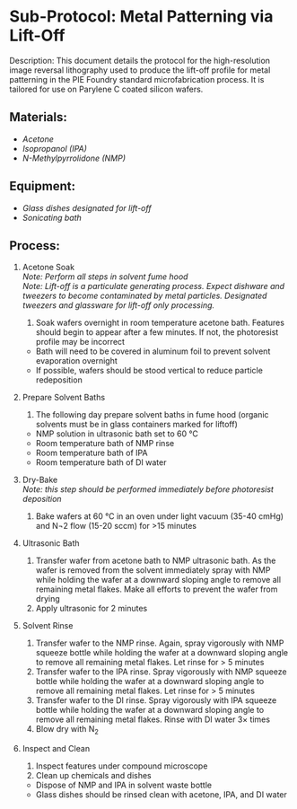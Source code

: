 # Sub-Protocol: Metal Patterning via Lift-Off

Description: This document details the protocol for the high-resolution image reversal lithography used to produce the lift-off profile for metal patterning in the PIE Foundry standard microfabrication process. It is tailored for use on Parylene C coated silicon wafers.

## Materials:
* *Acetone*
* *Isopropanol (IPA)*
* *N-Methylpyrrolidone (NMP)*

## Equipment:
* *Glass dishes designated for lift-off*
* *Sonicating bath*

## Process:

1. Acetone Soak <br>_Note: Perform all steps in solvent fume hood_ <br>_Note: Lift-off is a particulate generating process. Expect dishware and tweezers to become contaminated by metal particles. Designated tweezers and glassware for lift-off only processing._
    1. Soak wafers overnight in room temperature acetone bath. Features should begin to appear after a few minutes. If not, the photoresist profile may be incorrect
    * Bath will need to be covered in aluminum foil to prevent solvent evaporation overnight
    * If possible, wafers should be stood vertical to reduce particle redeposition

2. Prepare Solvent Baths
    1. The following day prepare solvent baths in fume hood (organic solvents must be in glass containers marked for liftoff)
    * NMP solution in ultrasonic bath set to 60 °C
    * Room temperature bath of NMP rinse
    * Room temperature bath of IPA
    * Room temperature bath of DI water

3. Dry-Bake <br> _Note: this step should be performed immediately before photoresist deposition_
    1. Bake wafers at 60 °C in an oven under light vacuum (35-40 cmHg) and N¬2 flow (15-20 sccm) for >15 minutes

4. Ultrasonic Bath
    1. Transfer wafer from acetone bath to NMP ultrasonic bath. As the wafer is removed from the solvent immediately spray with NMP while holding the wafer at a downward sloping angle to remove all remaining metal flakes. Make all efforts to prevent the wafer from drying
    2. Apply ultrasonic for 2 minutes

5. Solvent Rinse
    1. Transfer wafer to the NMP rinse. Again, spray vigorously with NMP squeeze bottle while holding the wafer at a downward sloping angle to remove all remaining metal flakes. Let rinse for > 5 minutes
    2. Transfer wafer to the IPA rinse. Spray vigorously with NMP squeeze bottle while holding the wafer at a downward sloping angle to remove all remaining metal flakes. Let rinse for > 5 minutes
    3. Transfer wafer to the DI rinse. Spray vigorously with IPA squeeze bottle while holding the wafer at a downward sloping angle to remove all remaining metal flakes. Rinse with DI water 3× times
    4. Blow dry with N<sub>2</sub>

6. Inspect and Clean
    1. Inspect features under compound microscope
    2. Clean up chemicals and dishes
    * Dispose of NMP and IPA in solvent waste bottle
    * Glass dishes should be rinsed clean with acetone, IPA, and DI water

